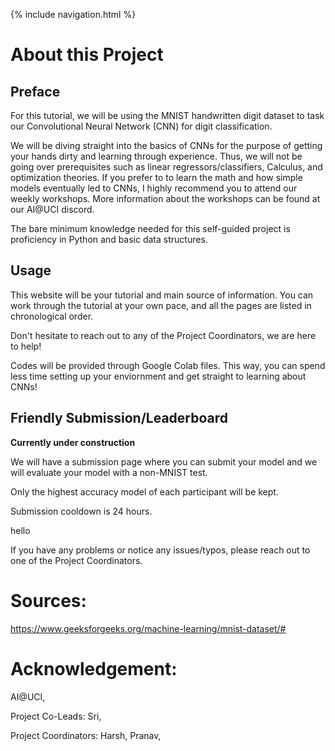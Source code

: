 {% include navigation.html %}

# About this Project

## Preface

For this tutorial, we will be using the MNIST handwritten digit dataset to task our Convolutional Neural Network (CNN) for digit classification. 

We will be diving straight into the basics of CNNs for the purpose of getting your hands dirty and learning through experience. Thus, we will not be going over prerequisites such as linear regressors/classifiers, Calculus, and optimization theories. If you prefer to to learn the math and how simple models eventually led to CNNs, I highly recommend you to attend our weekly workshops. More information about the workshops can be found at our AI@UCI discord.

The bare minimum knowledge needed for this self-guided project is proficiency in Python and basic data structures.

## Usage
This website will be your tutorial and main source of information. You can work through the tutorial at your own pace, and all the pages are listed in chronological order. 

Don't hesitate to reach out to any of the Project Coordinators, we are here to help!

Codes will be provided through Google Colab files. This way, you can spend less time setting up your enviornment and get straight to learning about CNNs!

## Friendly Submission/Leaderboard

**Currently under construction**

We will have a submission page where you can submit your model and we will evaluate your model with a non-MNIST test.

Only the highest accuracy model of each participant will be kept. 

Submission cooldown is 24 hours.

hello


If you have any problems or notice any issues/typos, please reach out to one of the Project Coordinators. 


# Sources:
https://www.geeksforgeeks.org/machine-learning/mnist-dataset/#

# Acknowledgement:
AI@UCI, 

Project Co-Leads: Sri,

Project Coordinators: Harsh, Pranav,
